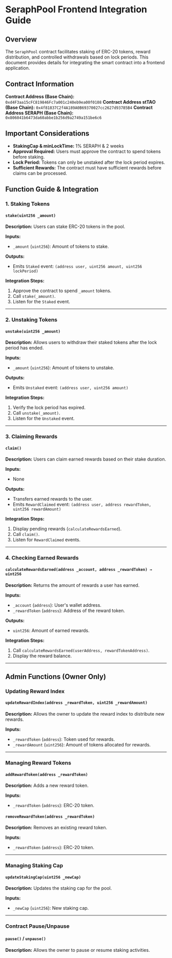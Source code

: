 # SeraphPool Frontend Integration Guide

## Overview

The `SeraphPool` contract facilitates staking of ERC-20 tokens, reward distribution, and controlled withdrawals based on lock periods. This document provides details for integrating the smart contract into a frontend application.

## Contract Information

**Contract Address (Base Chain):** `0xd4F3aa15cFC819846Fc7a001c240eb9ea00f0108`
**Contract Address stTAO (Base Chain):** `0x4f81837C2f4A189A0B69370027cc2627d93785B4`
**Contract Address SERAPH (Base Chain):** `0x806041b6473da60abbe1b256d9a2749a151be6c6`

## Important Considerations

- **StakingCap & minLockTime:** 1% SERAPH & 2 weeks
- **Approval Required:** Users must approve the contract to spend tokens before staking.
- **Lock Period:** Tokens can only be unstaked after the lock period expires.
- **Sufficient Rewards:** The contract must have sufficient rewards before claims can be processed.

## Function Guide & Integration

### 1. Staking Tokens

#### `stake(uint256 _amount)`

**Description:**
Users can stake ERC-20 tokens in the pool.

**Inputs:**

- `_amount` (`uint256`): Amount of tokens to stake.

**Outputs:**

- Emits `Staked` event: `(address user, uint256 amount, uint256 lockPeriod)`

**Integration Steps:**

1. Approve the contract to spend `_amount` tokens.
2. Call `stake(_amount)`.
3. Listen for the `Staked` event.

---

### 2. Unstaking Tokens

#### `unstake(uint256 _amount)`

**Description:**
Allows users to withdraw their staked tokens after the lock period has ended.

**Inputs:**

- `_amount` (`uint256`): Amount of tokens to unstake.

**Outputs:**

- Emits `Unstaked` event: `(address user, uint256 amount)`

**Integration Steps:**

1. Verify the lock period has expired.
2. Call `unstake(_amount)`.
3. Listen for the `Unstaked` event.

---

### 3. Claiming Rewards

#### `claim()`

**Description:**
Users can claim earned rewards based on their stake duration.

**Inputs:**

- None

**Outputs:**

- Transfers earned rewards to the user.
- Emits `RewardClaimed` event: `(address user, address rewardToken, uint256 rewardAmount)`

**Integration Steps:**

1. Display pending rewards (`calculateRewardsEarned`).
2. Call `claim()`.
3. Listen for `RewardClaimed` events.

---

### 4. Checking Earned Rewards

#### `calculateRewardsEarned(address _account, address _rewardToken) → uint256`

**Description:**
Returns the amount of rewards a user has earned.

**Inputs:**

- `_account` (`address`): User's wallet address.
- `_rewardToken` (`address`): Address of the reward token.

**Outputs:**

- `uint256`: Amount of earned rewards.

**Integration Steps:**

1. Call `calculateRewardsEarned(userAddress, rewardTokenAddress)`.
2. Display the reward balance.

---

## Admin Functions (Owner Only)

### Updating Reward Index

#### `updateRewardIndex(address _rewardToken, uint256 _rewardAmount)`

**Description:**
Allows the owner to update the reward index to distribute new rewards.

**Inputs:**

- `_rewardToken` (`address`): Token used for rewards.
- `_rewardAmount` (`uint256`): Amount of tokens allocated for rewards.

---

### Managing Reward Tokens

#### `addRewardToken(address _rewardToken)`

**Description:**
Adds a new reward token.

**Inputs:**

- `_rewardToken` (`address`): ERC-20 token.

#### `removeRewardToken(address _rewardToken)`

**Description:**
Removes an existing reward token.

**Inputs:**

- `_rewardToken` (`address`): ERC-20 token.

---

### Managing Staking Cap

#### `updateStakingCap(uint256 _newCap)`

**Description:**
Updates the staking cap for the pool.

**Inputs:**

- `_newCap` (`uint256`): New staking cap.

---

### Contract Pause/Unpause

#### `pause()` / `unpause()`

**Description:**
Allows the owner to pause or resume staking activities.
